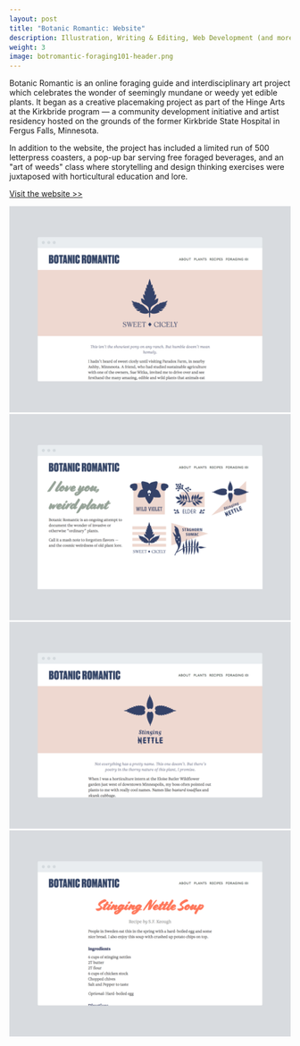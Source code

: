 ```yaml
---
layout: post
title: "Botanic Romantic: Website"
description: Illustration, Writing & Editing, Web Development (and more)
weight: 3
image: botromantic-foraging101-header.png
---
```

Botanic Romantic is an online foraging guide and interdisciplinary art project which celebrates the wonder of seemingly mundane or weedy yet edible plants. It began as a creative placemaking project as part of the Hinge Arts at the Kirkbride program — a community development initiative and artist residency hosted on the grounds of the former Kirkbride State Hospital in Fergus Falls, Minnesota. 

In addition to the website, the project has included a limited run of 500 letterpress coasters, a pop-up bar serving free foraged beverages, and an "art of weeds" class where storytelling and design thinking exercises were juxtaposed with horticultural education and lore. 

[Visit the website >>](http://www.botanicromantic.com)

![Screenshot of Sweet Cicely Guide](/assets/img/screenshots/botromantic-sweetcicely.png)
![Screenshot of Plant Index](/assets/img/screenshots/botromantic-homepage.png)
![Screenshot of Stinging Nettle](/assets/img/screenshots/botromantic-stingingnettle.png)
![Screenshot of Stinging Nettle Recipe](/assets/img/screenshots/botromantic-recipes.png)


